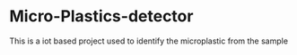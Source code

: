 # Micro-Plastics-detector
This is a iot based project used to identify the microplastic from the sample
